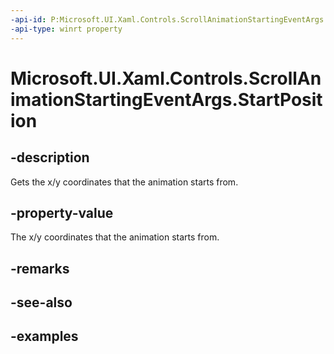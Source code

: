 ```yaml
---
-api-id: P:Microsoft.UI.Xaml.Controls.ScrollAnimationStartingEventArgs.StartPosition
-api-type: winrt property
---
```


# Microsoft.UI.Xaml.Controls.ScrollAnimationStartingEventArgs.StartPosition

<!--
public System.Numerics.Vector2 StartPosition { get; }
-->

## -description

Gets the x/y coordinates that the animation starts from.

## -property-value

The x/y coordinates that the animation starts from.

## -remarks

## -see-also

## -examples

